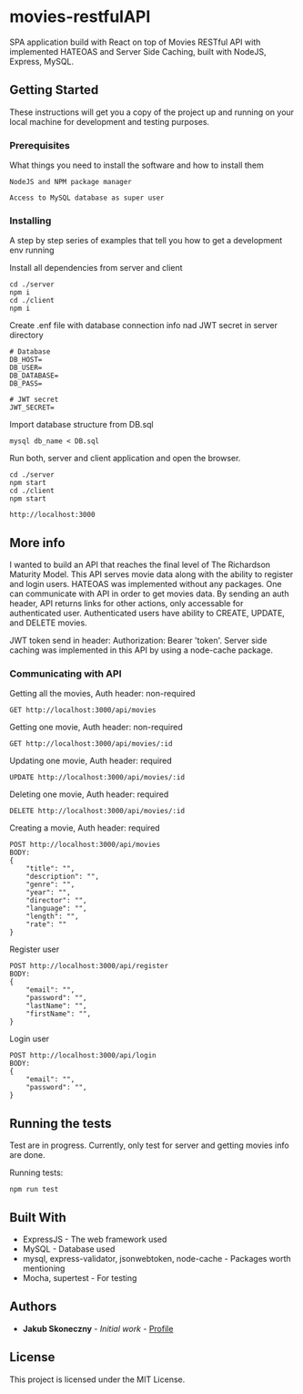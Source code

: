 # movies-restfulAPI
SPA application build with React on top of Movies RESTful API with implemented HATEOAS and Server Side Caching, built with NodeJS, Express, MySQL.

## Getting Started

These instructions will get you a copy of the project up and running on your local machine for development and testing purposes.

### Prerequisites

What things you need to install the software and how to install them

```
NodeJS and NPM package manager

Access to MySQL database as super user

```

### Installing

A step by step series of examples that tell you how to get a development env running

Install all dependencies from server and client

```
cd ./server
npm i
cd ./client
npm i
```

Create .enf file with database connection info nad JWT secret in server directory
```
# Database
DB_HOST=
DB_USER=
DB_DATABASE=
DB_PASS=

# JWT secret
JWT_SECRET=
```

Import database structure from DB.sql

```
mysql db_name < DB.sql

```

Run both, server and client application and open the browser.

```
cd ./server
npm start
cd ./client 
npm start

http://localhost:3000

```

## More info
I wanted to build an API that reaches the final level of The Richardson Maturity Model. This API serves movie data along with the ability to register and login users.
HATEOAS was implemented without any packages. One can communicate with API in order to get movies data. By sending an auth header, API returns links for other actions,
only accessable for authenticated user. Authenticated users have ability to CREATE, UPDATE, and DELETE movies.

JWT token send in header: Authorization: Bearer 'token'. 
Server side caching was implemented in this API by using a node-cache package.

### Communicating with API

Getting all the movies,
Auth header: non-required

```
GET http://localhost:3000/api/movies
```

Getting one movie,
Auth header: non-required

```
GET http://localhost:3000/api/movies/:id
```

Updating one movie,
Auth header: required

```
UPDATE http://localhost:3000/api/movies/:id
```

Deleting one movie,
Auth header: required

```
DELETE http://localhost:3000/api/movies/:id
```

Creating a movie,
Auth header: required

```
POST http://localhost:3000/api/movies
BODY:
{
	"title": "",
	"description": "",
	"genre": "",
	"year": "",
	"director": "",
	"language": "",
	"length": "",
	"rate": ""
}
```

Register user

```
POST http://localhost:3000/api/register
BODY:
{
	"email": "",
	"password": "",
	"lastName": "",
	"firstName": "",
}

```

Login user

```
POST http://localhost:3000/api/login
BODY:
{
	"email": "",
	"password": "",
}

```

## Running the tests

Test are in progress. Currently, only test for server and getting movies info are done.

Running tests:

```
npm run test
```


## Built With

* ExpressJS - The web framework used
* MySQL - Database used
* mysql, express-validator, jsonwebtoken, node-cache - Packages worth mentioning
* Mocha, supertest - For testing



## Authors

* **Jakub Skoneczny** - *Initial work* - [Profile](https://github.com/Skona27)


## License

This project is licensed under the MIT License.
